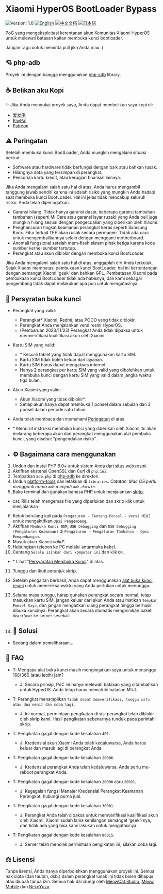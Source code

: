 # Xiaomi HyperOS BootLoader Bypass

![Version: 1.0](https://img.shields.io/badge/Version-1.0-brightgreen?style=for-the-badge) [![English](https://img.shields.io/badge/English-brightgreen?style=for-the-badge)](README.md) [![中文文档](https://img.shields.io/badge/中文文档-brightgreen?style=for-the-badge)](README-zh.md) [![日本語](https://img.shields.io/badge/日本語-brightgreen?style=for-the-badge)](README-ja.md)

PoC yang mengeksploitasi kerentanan akun Komunitas Xiaomi HyperOS untuk melewati batasan kaitan membuka kunci bootloader.

Jangan ragu untuk meminta pull jika Anda mau :)

## 💘 php-adb

Proyek ini dengan bangga menggunakan [php-adb](https://github.com/MlgmXyysd/php-adb) library.

## ☕ Belikan aku Kopi

✨ Jika Anda menyukai proyek saya, Anda dapat membelikan saya kopi di:

 - [爱发电](https://afdian.net/@MlgmXyysd)
 - [PayPal](https://paypal.me/MlgmXyysd)
 - [Patreon](https://www.patreon.com/MlgmXyysd)

## ⚠️ Peringatan

Setelah membuka kunci BootLoader, Anda mungkin mengalami situasi berikut:

- Software atau hardware tidak berfungsi dengan baik atau bahkan rusak.
- Hilangnya data yang tersimpan di perangkat.
- Pencurian kartu kredit, atau kerugian finansial lainnya.

Jika Anda mengalami salah satu hal di atas, Anda harus mengambil tanggung jawab sendiri karena ini adalah risiko yang mungkin Anda hadapi saat membuka kunci BootLoader. Hal ini jelas tidak mencakup seluruh risiko. Anda telah diperingatkan.

- Garansi hilang. Tidak hanya garansi dasar, beberapa garansi tambahan tambahan (seperti Mi Care atau garansi layar rusak) yang Anda beli juga mungkin hilang sesuai dengan pengecualian yang diberikan oleh Xiaomi.
- Penghancuran tingkat keamanan perangkat keras seperti Samsung Knox. Fitur terkait TEE akan rusak secara permanen. Tidak ada cara untuk mengembalikannya selain dengan mengganti motherboard.
- Anomali fungsional setelah mem-flash sistem pihak ketiga karena kode sumber kernel sumber tertutup.
- Perangkat atau akun diblokir dengan membuka kunci BootLoader.

Jika Anda mengalami salah satu hal di atas, anggaplah diri Anda terkutuk. Sejak Xiaomi membatasi pembukaan kunci BootLoader, hal ini bertentangan dengan semangat Xiaomi 'geek' dan bahkan GPL. Pembatasan Xiaomi pada pembukaan kunci BootLoader tidak ada habisnya, dan kami sebagai pengembang tidak dapat melakukan apa pun untuk mengatasinya.

## 📲 Persyratan buka kunci

- Perangkat yang valid:
  - Perangkat\* Xiaomi, Redmi, atau POCO yang tidak diblokir.
  - Perangkat Anda menjalankan versi resmi HyperOS.
  - (Pembaruan 2023/11/23) Perangkat Anda tidak dipaksa untuk memverifikasi kualifikasi akun oleh Xiaomi.
- Kartu SIM yang valid:
  - \* Kecuali tablet yang tidak dapat menggunakan kartu SIM.
  - Kartu SIM tidak boleh keluar dari layanan.
  - Kartu SIM harus dapat mengakses internet.
  - Hanya 2 perangkat per kartu SIM yang valid yang dibolehkan untuk membuka kunci dengan kartu SIM yang valid dalam jangka waktu tiga bulan.
- Akun Xiaomi yang valid:
  - Akun Xiaomi yang tidak diblokir\*.
  - Setiap akun hanya dapat membuka 1 ponsel dalam sebulan dan 3 ponsel dalam periode satu tahun.
- Anda telah membaca dan memahami [Peringatan](https://github.com/MlgmXyysd/Xiaomi-HyperOS-BootLoader-Bypass/tree/master/docs#%EF%B8%8F-warning) di atas.

- \* Menurut instruksi membuka kunci yang diberikan oleh Xiaomi,itu akan melarang beberapa akun dan perangkat menggunakan alat pembuka kunci, yang disebut "pengendalian risiko".

- ## ⚙️ Bagaimana cara menggunakan

1. Unduh dan instal PHP 8.0+ untuk sistem Anda dari [situs web resmi](https://www.php.net/downloads).
2. Aktifkan ekstensi OpenSSL dan Curl di `php.ini`.
3. Tempatkan `adb.php` di [php-adb](https://github.com/MlgmXyysd/php-adb) ke direktori.
4. Unduh [platform-tools](https://developer.android.com/studio/releases/platform-tools) dan letakkan di `libraries`. *Catatan: Mac OS perlu mengganti nama `adb` menjadi `adb-darwin`.*
5. Buka terminal dan gunakan bahasa PHP untuk menjalankan [skrip](../bypass.php).

- cat. Rilis telah mengemas file yang diperlukan dan skrip klik untuk menjalankan

6. Ketuk berulang kali pada `Pengaturan - Tentang Ponsel - Versi MIUI` untuk mengaktifkan `Opsi Pengembang`.
7. Aktifkan `Membuka Kunci OEM`, `USB Debugging` dan `USB Debugging (Pengaturan Keamanan)` di `Pengaturan - Pengaturan Tambahan - Opsi Pengembangan`.
8. Masuk akun Xiaomi _valid_\*.
10. Hubungkan telepon ke PC melalui antarmuka kabel.
11. Centang `Selalu izinkan dari komputer ini` dan klik `OK`.

- \* Lihat "[Persyaratan Membuka Kunci](hhttps://github.com/MlgmXyysd/Xiaomi-HyperOS-BootLoader-Bypass/tree/master/docs#-Unlocking-requirements)" di atas.

11. Tunggu dan ikuti petunjuk skrip.
12. Setelah pengaitan berhasil, Anda dapat menggunakan [alat buka kunci resmi](https://en.miui.com/unlock/index.html) untuk memeriksa waktu yang Anda perlukan untuk menunggu.
13. Selama masa tunggu, harap gunakan perangkat secara normal, tetap masukkan kartu SIM, jangan keluar dari akun Anda atau matikan `Temukan Ponsel Saya`, dan jangan mengaitkan ulang perangkat hingga berhasil dibuka kuncinya. Perangkat akan secara otomatis mengirimkan paket `HeartBeat` ke server sesekali.

14. ## 📖 Solusi

- Sedang dalam pemeliharaan...

## 🔖 FAQ

- T: Mengapa alat buka kunci masih mengingatkan saya untuk menunggu 168/360 (atau lebih) jam?
  - J: Secara prinsip, PoC ini hanya melewati batasan yang ditambahkan untuk HyperOS. Anda tetap harus mematuhi batasan MIUI.

- T: Perangkat menampilkan `Tidak dapat memverifikasi, tunggu satu atau dua menit dan coba lagi`.
  - J: Ini normal, permintaan pengikatan di sisi perangkat telah diblokir oleh skrip kami. Hasil pengikatan sebenarnya tunduk pada perintah skrip.

- T: Pengikatan gagal dengan kode kesalahan `401`.
  - J: Kredensial akun Xiaomi Anda telah kedaluwarsa, Anda harus keluar dan masuk lagi di perangkat Anda.

- T: Pengikatan gagal dengan kode kesalahan `20086`.
  - J: Kredensial perangkat Anda telah kedaluwarsa, Anda perlu me-reboot perangkat Anda.

- T: Pengikatan gagal dengan kode kesalahan `20090` atau `20091`.
  - J: Kegagalan fungsi Manajer Kredensial Perangkat Keamanan Perangkat, hubungi purna jual.

- T: Pengikatan gagal dengan kode kesalahan `30001`.
  - J: Perangkat Anda telah dipaksa untuk memverifikasi kualifikasi akun oleh Xiaomi. Xiaomi sudah lama kehilangan semangat 'geek'-nya, dan tidak ada yang bisa kami lakukan untuk mengatasinya.

- T: Pengikatan gagal dengan kode kesalahan `86015`.
  - J: Server telah menolak permintaan pengikatan ini, silakan coba lagi.

## ⚖️ Lisensi

Tanpa lisensi, Anda hanya diperbolehkan menggunakan proyek ini. Semua hak cipta (dan tautan, dsb.) dalam perangkat lunak ini tidak boleh dihapus atau diubah tanpa izin. Semua hak dilindungi oleh [MeowCat Studio](https://github.com/MeowCat-Studio), [Meow Mobile](https://github.com/Meow-Mobile) dan [NekoYuzu](https://github.com/MlgmXyysd).
